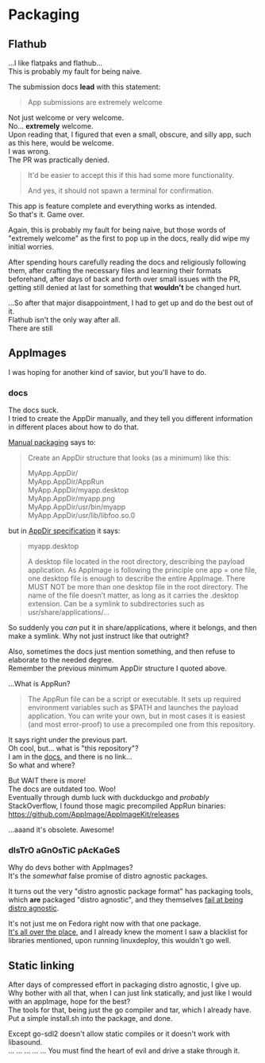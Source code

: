 # Packaging

## Flathub
...I like flatpaks and flathub...  
This is probably my fault for being naive.  

The submission docs **lead** with this statement:  

> App submissions are extremely welcome

Not just welcome or very welcome.  
No... **extremely** welcome.  
Upon reading that, I figured that even a small, obscure, and silly app,
such as this here, would be welcome.  
I was wrong.  
The PR was practically denied.  

> It'd be easier to accept this if this had some more functionality.  
>   
> And yes, it should not spawn a terminal for confirmation.  

This app is feature complete and everything works as intended.  
So that's it. Game over.  

Again, this is probably my fault for being naive,
but those words of "extremely welcome" as the first to pop up in the docs,
really did wipe my initial worries.  

After spending hours carefully reading the docs and religiously following them,
after crafting the necessary files and learning their formats beforehand,
after days of back and forth over small issues with the PR,
getting still denied at last for something that **wouldn't** be changed hurt.  

...So after that major disappointment,
I had to get up and do the best out of it.  
Flathub isn't the only way after all.  
There are still

## AppImages

I was hoping for another kind of savior, but you'll have to do.  

### docs
The docs suck.  
I tried to create the AppDir manually,
and they tell you different information in different places about how to do
that.  

[Manual packaging](https://docs.appimage.org/packaging-guide/manual.html#ref-manual)
says to:  

> Create an AppDir structure that looks (as a minimum) like this:  
>   
> MyApp.AppDir/  
> MyApp.AppDir/AppRun  
> MyApp.AppDir/myapp.desktop  
> MyApp.AppDir/myapp.png  
> MyApp.AppDir/usr/bin/myapp  
> MyApp.AppDir/usr/lib/libfoo.so.0  

but in [AppDir specification](https://docs.appimage.org/reference/appdir.html#general-description)
it says:  

> myapp.desktop  
>   
> A desktop file located in the root directory, describing the payload application. As AppImage is following the principle one app = one file, one desktop file is enough to describe the entire AppImage. There MUST NOT be more than one desktop file in the root directory. The name of the file doesn’t matter, as long as it carries the .desktop extension. Can be a symlink to subdirectories such as usr/share/applications/...  

So suddenly you _can_ put it in share/applications, where it belongs,
and then make a symlink. Why not just instruct like that outright?  

Also, sometimes the docs just mention something,
and then refuse to elaborate to the needed degree.  
Remember the previous minimum AppDir structure I quoted above.  

...What is AppRun?  

> The AppRun file can be a script or executable. It sets up required environment variables such as $PATH and launches the payload application. You can write your own, but in most cases it is easiest (and most error-proof) to use a precompiled one from this repository.

It says right under the previous part.  
Oh cool, but... what is "this repository"?  
I am in the [docs](https://docs.appimage.org/packaging-guide/manual.html),
and there is no link...  
So what and where?  

But WAIT there is more!  
The docs are outdated too. Woo!  
Eventually through dumb luck with duckduckgo and _probably_ StackOverflow,
I found those magic precompiled AppRun binaries:  
<https://github.com/AppImage/AppImageKit/releases>

...aaand it's obsolete. Awesome!  

### dIsTrO aGnOsTiC pAcKaGeS
Why do devs bother with AppImages?  
It's the _somewhat_ false promise of distro agnostic packages.  

It turns out the very "distro agnostic package format" has packaging tools,
which **are** packaged "distro agnostic", and they themselves
[fail at being distro agnostic](https://github.com/linuxdeploy/linuxdeploy/issues/272).  

It's not just me on Fedora right now with that one package.  
[It's all over the place](https://ludditus.com/2024/10/31/appimage/),
and I already knew the moment I saw a blacklist for libraries mentioned,
upon running linuxdeploy, this wouldn't go well.  

## Static linking

After days of compressed effort in packaging distro agnostic, I give up.  
Why bother with all that, when I can just link statically,
and just like I would with an appImage, hope for the best?  
The tools for that, being just the go compiler and tar, which I already have.  
Put a simple install.sh into the package, and done.  

Except go-sdl2 doesn't allow static compiles or it doesn't work with libasound.  
...
...
...
...
...
You must find the heart of evil and drive a stake through it.  

